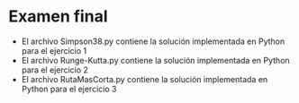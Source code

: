 # Examen final

* El archivo Simpson38.py contiene la solución implementada en Python para el ejercicio 1
* El archivo Runge-Kutta.py contiene la solución implementada en Python para el ejercicio 2
* El archivo RutaMasCorta.py contiene la solución implementada en Python para el ejercicio 3
